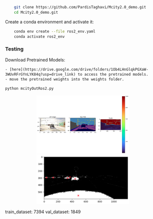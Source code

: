 
```bash
    git clone https://github.com/PardisTaghavi/Mcity2.0_demo.git
    cd Mcity2.0_demo.git
```

Create a conda environment and activate it:
```bash
    conda env create --file ros2_env.yaml
    conda activate ros2_env
```

### Testing

Download Pretrained Models:

    - [here](https://drive.google.com/drive/folders/1Ob4LHnGlqkPGXaW-3WUvRFrGYnLYK84q?usp=drive_link) to access the pretrained models.
    - move the pretrained weights into the weights folder.


```bash
python mcityOutRos2.py 
```



<p align="center">
  <img src="images/swinout.png" alt="Image 1" width="300"/>
  <img src="images/cluster.png" alt="Image 2" width="300"/>
</p>

train_dataset:  7394
val_dataset:  1849


   
